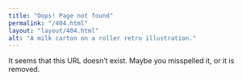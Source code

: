 ```yaml
---
title: "Oops! Page not found"
permalink: "/404.html"
layout: "layout/404.html"
alt: "A milk carton on a roller retro illustration."
---
```


It seems that this URL doesn’t exist. Maybe you misspelled it, or it is removed.
